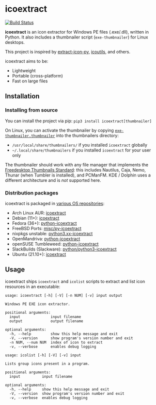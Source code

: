# icoextract

[![Build Status](https://drone.overdrivenetworks.com/api/badges/jlu5/icoextract/status.svg)](https://drone.overdrivenetworks.com/jlu5/icoextract)

**icoextract** is an icon extractor for Windows PE files (.exe/.dll), written in Python. It also includes a thumbnailer script (`exe-thumbnailer`) for Linux desktops.

This project is inspired by [extract-icon-py](https://github.com/firodj/extract-icon-py), [icoutils](https://www.nongnu.org/icoutils/), and others.

icoextract aims to be:

- Lightweight
- Portable (cross-platform)
- Fast on large files

## Installation

### Installing from source

You can install the project via pip: `pip3 install icoextract[thumbnailer]`

On Linux, you can activate the thumbnailer by copying [`exe-thumbnailer.thumbnailer`](/exe-thumbnailer.thumbnailer) into the thumbnailers directory:

- `/usr/local/share/thumbnailers/` if you installed `icoextract` globally
- `~/.local/share/thumbnailers` if you installed `icoextract` for your user only

The thumbnailer should work with any file manager that implements the [Freedesktop Thumbnails Standard](https://specifications.freedesktop.org/thumbnail-spec/thumbnail-spec-latest.html): this includes Nautilus, Caja, Nemo, Thunar (when Tumbler is installed), and PCManFM. KDE / Dolphin uses a different architecture and is *not* supported here.

### Distribution packages

icoextract is packaged in [various OS repositories](https://repology.org/project/python:icoextract/versions):

- Arch Linux AUR: [icoextract](https://aur.archlinux.org/packages/icoextract)
- Debian (11+): [icoextract](https://packages.debian.org/icoextract)
- Fedora (36+): [python-icoextract](https://packages.fedoraproject.org/pkgs/python-icoextract/)
- FreeBSD Ports: [misc/py-icoextract](https://www.freshports.org/misc/py-icoextract)
- nixpkgs unstable: [python3.xx-icoextract](https://github.com/NixOS/nixpkgs/blob/nixos-unstable/pkgs/development/python-modules/icoextract/default.nix)
- OpenMandriva: [python-icoextract](https://github.com/OpenMandrivaAssociation/python-icoextract/tree/rolling)
- openSUSE Tumbleweed: [python-icoextract](https://build.opensuse.org/package/show/openSUSE:Factory/python-icoextract)
- SlackBuilds (Slackware): [python/python3-icoextract](hhttps://slackbuilds.org/repository/15.0/python/python3-icoextract/)
- Ubuntu (21.10+): [icoextract](https://packages.ubuntu.com/icoextract)

## Usage

icoextract ships `icoextract` and `icolist` scripts to extract and list icon resources in an executable:

```
usage: icoextract [-h] [-V] [-n NUM] [-v] input output

Windows PE EXE icon extractor.

positional arguments:
  input              input filename
  output             output filename

optional arguments:
  -h, --help         show this help message and exit
  -V, --version      show program's version number and exit
  -n NUM, --num NUM  index of icon to extract
  -v, --verbose      enables debug logging
```

```
usage: icolist [-h] [-V] [-v] input

Lists group icons present in a program.

positional arguments:
  input          input filename

optional arguments:
  -h, --help     show this help message and exit
  -V, --version  show program's version number and exit
  -v, --verbose  enables debug logging
```
